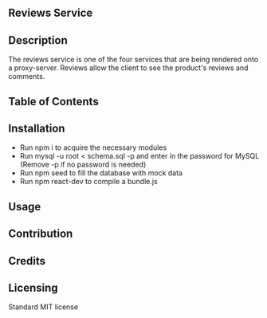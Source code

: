 ## Reviews Service

## Description
The reviews service is one of the four services that are being rendered onto a proxy-server. Reviews allow the client to see the product's reviews and comments.

## Table of Contents


## Installation
- Run npm i to acquire the necessary modules
- Run mysql -u root < schema.sql -p and enter in the password for MySQL (Remove -p if no password is needed)
- Run npm seed to fill the database with mock data
- Run npm react-dev to compile a bundle.js

## Usage

## Contribution

## Credits

## Licensing
Standard MIT license
